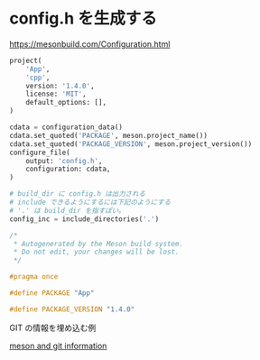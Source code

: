 # config.h を生成する

https://mesonbuild.com/Configuration.html

```py
project(
    'App',
    'cpp',
    version: '1.4.0',
    license: 'MIT',
    default_options: [],
)

cdata = configuration_data()
cdata.set_quoted('PACKAGE', meson.project_name())
cdata.set_quoted('PACKAGE_VERSION', meson.project_version())
configure_file(
    output: 'config.h',
    configuration: cdata,
)

# build_dir に config.h は出力される
# include できるようにするには下記のようにする
# '.' は build_dir を指すぽい。
config_inc = include_directories('.')
```

```c title="config.h"
/*
 * Autogenerated by the Meson build system.
 * Do not edit, your changes will be lost.
 */

#pragma once

#define PACKAGE "App"

#define PACKAGE_VERSION "1.4.0"
```

GIT の情報を埋め込む例

[meson and git information](https://app.slack.com/client/TBV0XKV40/CCJUCGTDG)

